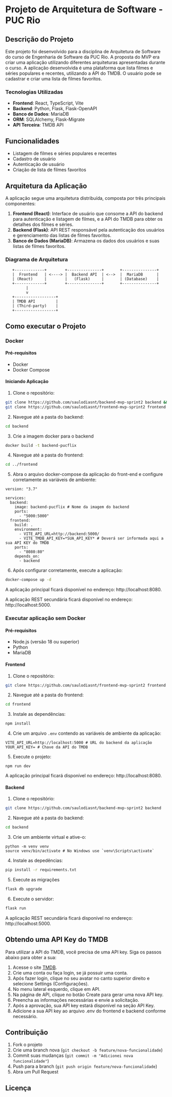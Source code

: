 # Projeto de Arquitetura de Software - PUC Rio

## Descrição do Projeto

Este projeto foi desenvolvido para a disciplina de Arquitetura de Software do curso de Engenharia de Software da PUC Rio. A proposta do MVP era criar uma aplicação utilizando diferentes arquiteturas apresentadas durante o curso. A aplicação desenvolvida é uma plataforma que lista filmes e séries populares e recentes, utilizando a API do TMDB. O usuário pode se cadastrar e criar uma lista de filmes favoritos.

### Tecnologias Utilizadas

- **Frontend**: React, TypeScript, Vite
- **Backend**: Python, Flask, Flask-OpenAPI
- **Banco de Dados**: MariaDB
- **ORM**: SQLAlchemy, Flask-Migrate
- **API Terceira**: TMDB API

## Funcionalidades

- Listagem de filmes e séries populares e recentes
- Cadastro de usuário
- Autenticação de usuário
- Criação de lista de filmes favoritos

## Arquitetura da Aplicação

A aplicação segue uma arquitetura distribuída, composta por três principais componentes:

1. **Frontend (React)**: Interface de usuário que consome a API do backend para autenticação e listagem de filmes, e a API do TMDB para obter os detalhes dos filmes e séries.
2. **Backend (Flask)**: API REST responsável pela autenticação dos usuários e gerenciamento das listas de filmes favoritos.
3. **Banco de Dados (MariaDB)**: Armazena os dados dos usuários e suas listas de filmes favoritos.

### Diagrama de Arquitetura

```plaintext
   +-------------+        +---------------+       +---------------+
   |  Frontend   | <----> |  Backend API  | <-->  |  MariaDB      |
   | (React)     |        |   (Flask)     |       | (Database)    |
   +-------------+        +---------------+       +---------------+
         |
         v
   +------------------+
   | TMDB API         |
   | (Third-party)    |
   +------------------+
```

## Como executar o Projeto

### Docker

#### Pré-requisitos

- Docker
- Docker Compose

#### Iniciando Aplicação

1. Clone o repositório:

```bash
git clone https://github.com/saulodiasnt/backend-mvp-sprint2 backend && \
git clone https://github.com/saulodiasnt/frontend-mvp-sprint2 frontend
```

2. Navegue até a pasta do backend:

```bash
cd backend
```

3. Crie a imagem docker para o backend

```bash
docker build -t backend-pucflix
```

4. Navegue até a pasta do frontend:

```bash
cd ../frontend
```

5. Abra o arquivo docker-compose da aplicação do front-end e configure corretamente as variáveis de ambiente:

```plaintext
version: "3.7"

services:
  backend:
    image: backend-pucflix # Nome da imagem do backend
    ports:
      - "5000:5000"
  frontend:
    build: .
    environment:
      - VITE_API_URL=http://backend:5000/
      - VITE_TMDB_API_KEY=*SUA_API_KEY* # Deverá ser informada aqui a sua API KEY do TMDB
    ports:
      - "8080:80"
    depends_on:
      - backend
```

6. Após configurar corretamente, execute a aplicação:

```bash
docker-compose up -d
```

A aplicação principal ficará disponível no endereço: http://localhost:8080.

A aplicação REST secundária ficará disponível no endereço: http://localhost:5000.

### Executar aplicação sem Docker

#### Pré-requisitos

- Node.js (versão 18 ou superior)
- Python
- MariaDB

#### Frontend

1. Clone o repositório:

```bash
git clone https://github.com/saulodiasnt/frontend-mvp-sprint2 frontend
```

2. Navegue até a pasta do frontend:

```bash
cd frontend
```

3. Instale as dependências:

```bash
npm install
```

4. Crie um arquivo `.env` contendo as variáveis de ambiente da aplicação:

```plaintext
VITE_API_URL=http://localhost:5000 # URL do backend da aplicação
YOUR_API_KEY= # Chave da API do TMDB
```

5. Execute o projeto:

```
npm run dev
```

A aplicação principal ficará disponível no endereço: http://localhost:8080.

#### Backend

1. Clone o repositório:

```bash
git clone https://github.com/saulodiasnt/backend-mvp-sprint2 backend
```

2. Navegue até a pasta do backend:

```bash
cd backend
```

3. Crie um ambiente virtual e ative-o:

```
python -m venv venv
source venv/bin/activate # No Windows use `venv\Scripts\activate`
```

4. Instale as depedências:

```bash
pip install -r requirements.txt
```

5. Execute as migrações

```bash
flask db upgrade
```

6. Execute o servidor:

```bash
flask run
```

A aplicação REST secundária ficará disponível no endereço: http://localhost:5000.

## Obtendo uma API Key do TMDB

Para utilizar a API do TMDB, você precisa de uma API key. Siga os passos abaixo para obter a sua:

1. Acesse o site [TMDB](https://www.themoviedb.org/).
2. Crie uma conta ou faça login, se já possuir uma conta.
3. Após fazer login, clique no seu avatar no canto superior direito e selecione Settings (Configurações).
4. No menu lateral esquerdo, clique em API.
5. Na página de API, clique no botão Create para gerar uma nova API key.
6. Preencha as informações necessárias e envie a solicitação.
7. Após a aprovação, sua API key estará disponível na seção API Key.
8. Adicione a sua API key ao arquivo .env do frontend e backend conforme necessário.

## Contribuição

1. Fork o projeto
2. Crie uma branch nova (`git checkout -b feature/nova-funcionalidade`)
3. Commit suas mudanças (`git commit -m "Adicionei nova funcionalidade"`)
4. Push para a branch (`git push origin feature/nova-funcionalidade`)
5. Abra um Pull Request

## Licença
